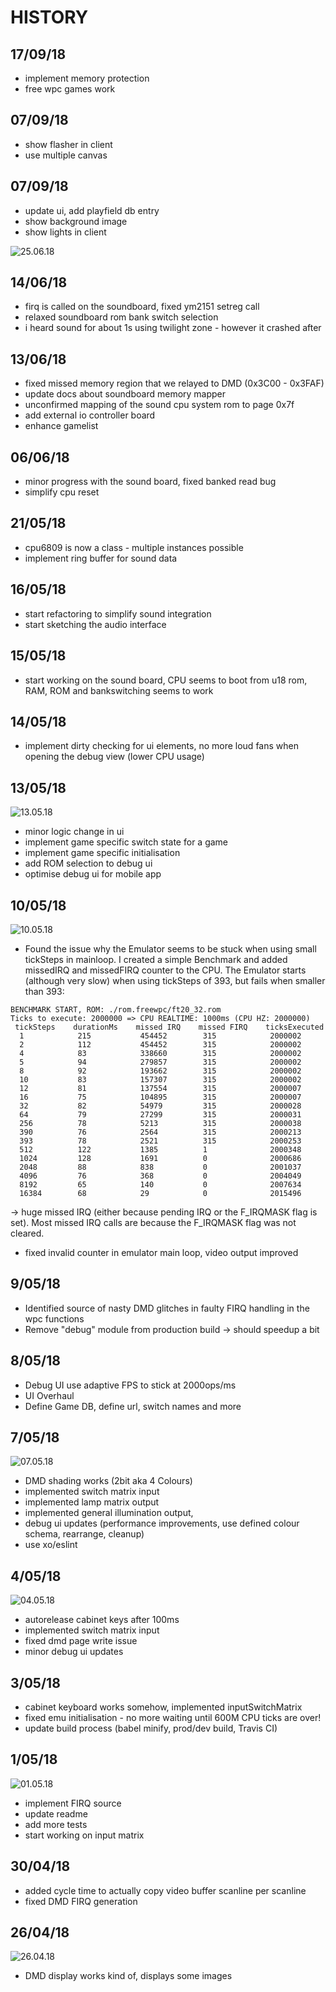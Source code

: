 # HISTORY

## 17/09/18
- implement memory protection
- free wpc games work

## 07/09/18
- show flasher in client
- use multiple canvas 

## 07/09/18
- update ui, add playfield db entry
- show background image
- show lights in client

![25.06.18](assets/25.06.18.png?raw=true)

## 14/06/18
- firq is called on the soundboard, fixed ym2151 setreg call
- relaxed soundboard rom bank switch selection
- i heard sound for about 1s using twilight zone - however it crashed after

## 13/06/18
- fixed missed memory region that we relayed to DMD (0x3C00 - 0x3FAF)
- update docs about soundboard memory mapper
- unconfirmed mapping of the sound cpu system rom to page 0x7f
- add external io controller board
- enhance gamelist

## 06/06/18
- minor progress with the sound board, fixed banked read bug
- simplify cpu reset

## 21/05/18

- cpu6809 is now a class - multiple instances possible
- implement ring buffer for sound data

## 16/05/18

- start refactoring to simplify sound integration
- start sketching the audio interface

## 15/05/18

- start working on the sound board, CPU seems to boot from u18 rom, RAM, ROM and bankswitching seems to work

## 14/05/18

- implement dirty checking for ui elements, no more loud fans when opening the debug view (lower CPU usage)

## 13/05/18

![13.05.18](assets/13.05.18.png?raw=true)

- minor logic change in ui
- implement game specific switch state for a game
- implement game specific initialisation
- add ROM selection to debug ui
- optimise debug ui for mobile app

## 10/05/18

![10.05.18](assets/10.05.18.png?raw=true)

- Found the issue why the Emulator seems to be stuck when using small tickSteps in mainloop. I created a simple Benchmark and added missedIRQ and missedFIRQ counter to the CPU. The Emulator starts (although very slow) when using tickSteps of 393, but fails when smaller than 393:

```
BENCHMARK START, ROM: ./rom.freewpc/ft20_32.rom
Ticks to execute: 2000000 => CPU REALTIME: 1000ms (CPU HZ: 2000000)
 tickSteps    durationMs    missed IRQ    missed FIRQ    ticksExecuted
  1            215           454452        315            2000002
  2            112           454452        315            2000002
  4            83            338660        315            2000002
  5            94            279857        315            2000002
  8            92            193662        315            2000002
  10           83            157307        315            2000002
  12           81            137554        315            2000007
  16           75            104895        315            2000007
  32           82            54979         315            2000028
  64           79            27299         315            2000031
  256          78            5213          315            2000038
  390          76            2564          315            2000213
  393          78            2521          315            2000253
  512          122           1385          1              2000348
  1024         128           1691          0              2000686
  2048         88            838           0              2001037
  4096         76            368           0              2004049
  8192         65            140           0              2007634
  16384        68            29            0              2015496
```

 -> huge missed IRQ (either because pending IRQ or the F_IRQMASK flag is set). Most missed IRQ calls are because the F_IRQMASK flag was not cleared.
 - fixed invalid counter in emulator main loop, video output improved

## 9/05/18

- Identified source of nasty DMD glitches in faulty FIRQ handling in the wpc functions
- Remove "debug" module from production build -> should speedup a bit

## 8/05/18

- Debug UI use adaptive FPS to stick at 2000ops/ms
- UI Overhaul
- Define Game DB, define url, switch names and more

## 7/05/18

![07.05.18](assets/07.05.18.png?raw=true)

- DMD shading works (2bit aka 4 Colours)
- implemented switch matrix input
- implemented lamp matrix output
- implemented general illumination output,
- debug ui updates (performance improvements, use defined colour schema, rearrange, cleanup)
- use xo/eslint

## 4/05/18

![04.05.18](assets/04.05.18.png?raw=true)

- autorelease cabinet keys after 100ms
- implemented switch matrix input
- fixed dmd page write issue
- minor debug ui updates

## 3/05/18

- cabinet keyboard works somehow, implemented inputSwitchMatrix
- fixed emu initialisation - no more waiting until 600M CPU ticks are over!
- update build process (babel minify, prod/dev build, Travis CI)

## 1/05/18

![01.05.18](assets/01.05.18.png?raw=true)

- implement FIRQ source
- update readme
- add more tests
- start working on input matrix

## 30/04/18
- added cycle time to actually copy video buffer scanline per scanline
- fixed DMD FIRQ generation

## 26/04/18

![26.04.18](assets/26.04.18.png?raw=true)

- DMD display works kind of, displays some images
